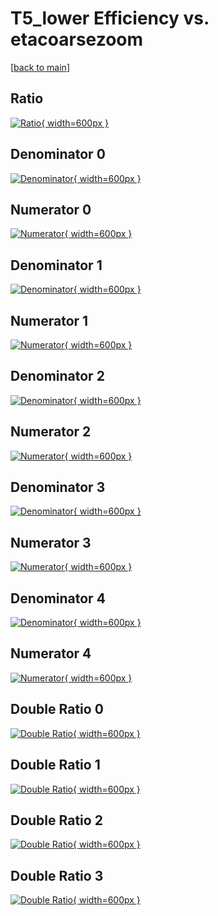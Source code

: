 # T5_lower Efficiency vs. etacoarsezoom

[[back to main](./)]



## Ratio

[![Ratio](../mtv/var/T5_lower_vtr_211_0_eff_etacoarsezoom.png){ width=600px }](../mtv/var/T5_lower_vtr_211_0_eff_etacoarsezoom.pdf)

## Denominator 0

[![Denominator](../mtv/den/T5_lower_vtr_211_0_eff_etacoarsezoom_den0.png){ width=600px }](../mtv/den/T5_lower_vtr_211_0_eff_etacoarsezoom_den0.pdf)

## Numerator 0

[![Numerator](../mtv/num/T5_lower_vtr_211_0_eff_etacoarsezoom_num0.png){ width=600px }](../mtv/num/T5_lower_vtr_211_0_eff_etacoarsezoom_num0.pdf)

## Denominator 1

[![Denominator](../mtv/den/T5_lower_vtr_211_0_eff_etacoarsezoom_den1.png){ width=600px }](../mtv/den/T5_lower_vtr_211_0_eff_etacoarsezoom_den1.pdf)

## Numerator 1

[![Numerator](../mtv/num/T5_lower_vtr_211_0_eff_etacoarsezoom_num1.png){ width=600px }](../mtv/num/T5_lower_vtr_211_0_eff_etacoarsezoom_num1.pdf)

## Denominator 2

[![Denominator](../mtv/den/T5_lower_vtr_211_0_eff_etacoarsezoom_den2.png){ width=600px }](../mtv/den/T5_lower_vtr_211_0_eff_etacoarsezoom_den2.pdf)

## Numerator 2

[![Numerator](../mtv/num/T5_lower_vtr_211_0_eff_etacoarsezoom_num2.png){ width=600px }](../mtv/num/T5_lower_vtr_211_0_eff_etacoarsezoom_num2.pdf)

## Denominator 3

[![Denominator](../mtv/den/T5_lower_vtr_211_0_eff_etacoarsezoom_den3.png){ width=600px }](../mtv/den/T5_lower_vtr_211_0_eff_etacoarsezoom_den3.pdf)

## Numerator 3

[![Numerator](../mtv/num/T5_lower_vtr_211_0_eff_etacoarsezoom_num3.png){ width=600px }](../mtv/num/T5_lower_vtr_211_0_eff_etacoarsezoom_num3.pdf)

## Denominator 4

[![Denominator](../mtv/den/T5_lower_vtr_211_0_eff_etacoarsezoom_den4.png){ width=600px }](../mtv/den/T5_lower_vtr_211_0_eff_etacoarsezoom_den4.pdf)

## Numerator 4

[![Numerator](../mtv/num/T5_lower_vtr_211_0_eff_etacoarsezoom_num4.png){ width=600px }](../mtv/num/T5_lower_vtr_211_0_eff_etacoarsezoom_num4.pdf)

## Double Ratio 0

[![Double Ratio](../mtv/ratio/T5_lower_vtr_211_0_eff_etacoarsezoom_ratio0.png){ width=600px }](../mtv/ratio/T5_lower_vtr_211_0_eff_etacoarsezoom_ratio0.pdf)

## Double Ratio 1

[![Double Ratio](../mtv/ratio/T5_lower_vtr_211_0_eff_etacoarsezoom_ratio1.png){ width=600px }](../mtv/ratio/T5_lower_vtr_211_0_eff_etacoarsezoom_ratio1.pdf)

## Double Ratio 2

[![Double Ratio](../mtv/ratio/T5_lower_vtr_211_0_eff_etacoarsezoom_ratio2.png){ width=600px }](../mtv/ratio/T5_lower_vtr_211_0_eff_etacoarsezoom_ratio2.pdf)

## Double Ratio 3

[![Double Ratio](../mtv/ratio/T5_lower_vtr_211_0_eff_etacoarsezoom_ratio3.png){ width=600px }](../mtv/ratio/T5_lower_vtr_211_0_eff_etacoarsezoom_ratio3.pdf)

